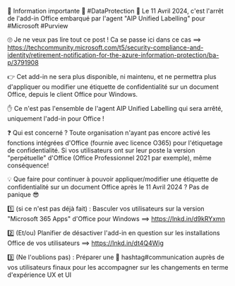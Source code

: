 🚨 Information importante 🚨 #DataProtection
📅 Le 11 Avril 2024, c'est l'arrêt de l'add-in Office embarqué par l'agent "AIP Unified Labelling" pour #Microsoft #Purview

🙄 Je ne veux pas lire tout ce post !
Ca se passe ici dans ce cas ==> https://techcommunity.microsoft.com/t5/security-compliance-and-identity/retirement-notification-for-the-azure-information-protection/ba-p/3791908

 👉 Cet add-in ne sera plus disponible, ni maintenu, et ne permettra plus d'appliquer ou modifier une étiquette de confidentialité sur un document Office, depuis le client Office pour Windows.

✋ Ce n'est pas l'ensemble de l'agent AIP Unified Labelling qui sera arrêté, uniquement l'add-in pour Office !

❓ Qui est concerné ? 
Toute organisation n'ayant pas encore activé les fonctions intégrées d'Office (fournie avec licence O365) pour l'étiquetage de confidentialité. 
Si vos utilisateurs ont sur leur poste la version "perpétuelle" d'Office (Office Professionnel 2021 par exemple), même conséquence! 

💡 Que faire pour continuer à pouvoir appliquer/modifier une étiquette de confidentialité sur un document Office après le 11 Avril 2024 ? Pas de panique 😎 

1️⃣ (si ce n'est pas déjà fait) : Basculer vos utilisateurs sur la version "Microsoft 365 Apps" d'Office pour Windows ==> https://lnkd.in/d9kRYxmn

2️⃣ (Et/ou) Planifier de désactiver l'add-in en question sur les installations Office de vos utilisateurs ==> https://lnkd.in/dt4Q4Wig

3️⃣ (Ne l'oublions pas) : Préparer une 📣 hashtag#communication auprès de vos utilisateurs finaux pour les accompagner sur les changements en terme d'expérience UX et UI